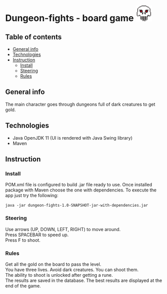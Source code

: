 # Dungeon-fights - board game <img src="/src/main/resources/img/skull.png">

## Table of contents
* [General info](#general-info)
* [Technologies](#technologies)
* [Instruction](#instruction)
  - [Install](#install)
  - [Steering](#steering)
  - [Rules](#rules)
## General info
The main character goes through dungeons full of dark creatures to get gold.
## Technologies
* Java OpenJDK 11 (UI is rendered with Java Swing library)
* Maven
## Instruction
### Install
POM.xml file is configured to build .jar file ready to use.
Once installed package with Maven choose the one with dependencies.
To execute the app just try the following:
```
java -jar dungeon-fights-1.0-SNAPSHOT-jar-with-dependencies.jar
```
### Steering
Use arrows (UP, DOWN, LEFT, RIGHT) to move around.\
Press SPACEBAR to speed up.\
Press F to shoot.
### Rules
Get all the gold on the board to pass the level.\
You have three lives. Avoid dark creatures. You can shoot them.\
The ability to shoot is unlocked after getting a rune.\
The results are saved in the database. The best results are displayed at the end of the game.
